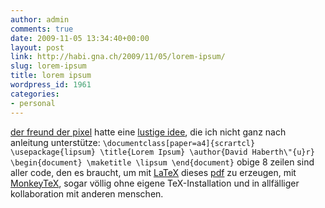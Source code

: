 ```yaml
---
author: admin
comments: true
date: 2009-11-05 13:34:40+00:00
layout: post
link: http://habi.gna.ch/2009/11/05/lorem-ipsum/
slug: lorem-ipsum
title: lorem ipsum
wordpress_id: 1961
categories:
- personal
---
```


[der freund der pixel](http://www.pixelfreund.ch/) hatte eine [lustige idee](http://www.pixelfreund.ch/loremipsum/), die ich nicht ganz nach anleitung unterstütze:
`
\documentclass[paper=a4]{scrartcl}
\usepackage{lipsum}
\title{Lorem Ipsum}
\author{David Haberth\"{u}r}
\begin{document}
\maketitle
\lipsum
\end{document}
`
obige 8 zeilen sind aller code, den es braucht, um mit [LaTeX](http://www.latex-project.org/) dieses [pdf](http://monkeytex.bradcater.webfactional.com/editor/pdf/?uid=3902) zu erzeugen, mit [MonkeyTeX](http://monkeytex.bradcater.webfactional.com/editor/), sogar völlig ohne eigene TeX-Installation und in allfälliger kollaboration mit anderen menschen.

